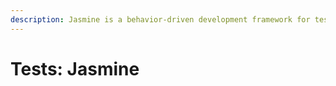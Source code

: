 ```yaml
---
description: Jasmine is a behavior-driven development framework for testing JavaScript code
---
```


# Tests: Jasmine

